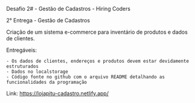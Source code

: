 Desafio 2# - Gestão de Cadastros - Hiring Coders

2° Entrega - Gestão de Cadastros

Criação de um sistema e-commerce para inventário de produtos e dados de clientes.

Entregáveis:

    - Os dados de clientes, endereços e produtos devem estar devidamente estruturados
    - Dados no localstorage
    - Código fonte no github com o arquivo README detalhando as funcionalidades da programação


Link: https://lojapitu-cadastro.netlify.app/





